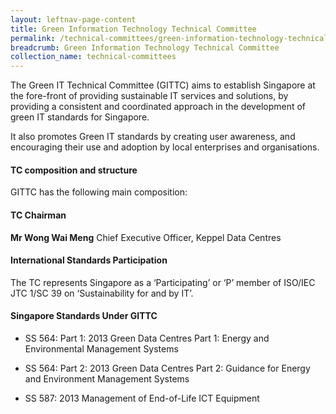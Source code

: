 ```yaml
---
layout: leftnav-page-content
title: Green Information Technology Technical Committee
permalink: /technical-committees/green-information-technology-technical-committee/
breadcrumb: Green Information Technology Technical Committee
collection_name: technical-committees
---
```


The Green IT Technical Committee (GITTC) aims to establish Singapore at the fore-front of providing sustainable IT services and solutions, by providing a consistent and coordinated approach in the development of green IT standards for Singapore.

It also promotes Green IT standards by creating user awareness, and encouraging their use and adoption by local enterprises and organisations.

#### TC composition and structure
GITTC has the following main composition:

#### TC Chairman

**Mr Wong Wai Meng**
Chief Executive Officer, Keppel Data Centres

#### International Standards Participation
The TC represents Singapore as a ‘Participating’ or ‘P’ member of ISO/IEC JTC 1/SC 39 on ‘Sustainability for and by IT’. 


#### Singapore Standards Under GITTC

* SS 564: Part 1: 2013 Green Data Centres Part 1: Energy and Environmental Management Systems

* SS 564: Part 2: 2013	Green Data Centres Part 2: Guidance for Energy and Environment Management Systems

* SS 587: 2013 Management of End-of-Life ICT Equipment
